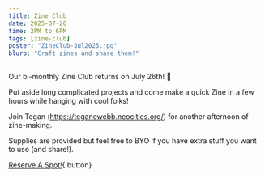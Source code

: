 ```yaml
---
title: Zine Club
date: 2025-07-26
time: 2PM to 6PM
tags: [zine-club]
poster: "ZineClub-Jul2025.jpg"
blurb: "Craft zines and share them!"
---
```

Our bi-monthly Zine Club returns on July 26th! 🎉

Put aside long complicated projects and come make a quick Zine in a few hours while hanging with cool folks! 

Join Tegan (https://teganewebb.neocities.org/) for another afternoon of zine-making.

Supplies are provided but feel free to BYO if you have extra stuff you want to use (and share!).

[Reserve A Spot!](https://events.humanitix.com/zine-club){.button}